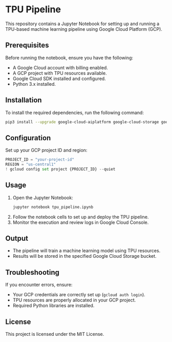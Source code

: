 # TPU Pipeline

This repository contains a Jupyter Notebook for setting up and running a TPU-based machine learning pipeline using Google Cloud Platform (GCP).

## Prerequisites

Before running the notebook, ensure you have the following:

- A Google Cloud account with billing enabled.
- A GCP project with TPU resources available.
- Google Cloud SDK installed and configured.
- Python 3.x installed.

## Installation

To install the required dependencies, run the following command:

```sh
pip3 install --upgrade google-cloud-aiplatform google-cloud-storage google-cloud-pipeline-components
```

## Configuration

Set up your GCP project ID and region:

```python
PROJECT_ID = "your-project-id"
REGION = "us-central1"
! gcloud config set project {PROJECT_ID} --quiet
```

## Usage

1. Open the Jupyter Notebook:
   ```sh
   jupyter notebook tpu_pipeline.ipynb
   ```
2. Follow the notebook cells to set up and deploy the TPU pipeline.
3. Monitor the execution and review logs in Google Cloud Console.

## Output

- The pipeline will train a machine learning model using TPU resources.
- Results will be stored in the specified Google Cloud Storage bucket.

## Troubleshooting

If you encounter errors, ensure:

- Your GCP credentials are correctly set up (`gcloud auth login`).
- TPU resources are properly allocated in your GCP project.
- Required Python libraries are installed.

## License

This project is licensed under the MIT License.
